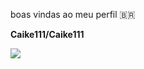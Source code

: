 boas vindas ao meu perfil 🇧🇷


**Caike111/Caike111** 


 ![](https://media1.tenor.com/m/OHdCF9GjALwAAAAC/pelezera-wiping-mouth.gif)
